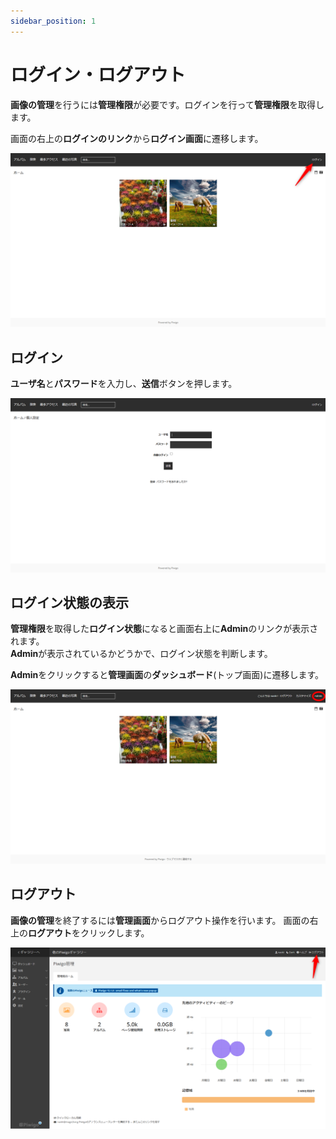 ```yaml
---
sidebar_position: 1
---
```


# ログイン・ログアウト

**画像の管理**を行うには**管理権限**が必要です。ログインを行って**管理権限**を取得します。

画面の右上の**ログインのリンク**から**ログイン画面**に遷移します。

![トップページ](/img/top_page.png)

## ログイン

**ユーザ名**と**パスワード**を入力し、**送信**ボタンを押します。

![ログイン](/img/login.png)

## ログイン状態の表示

**管理権限**を取得した**ログイン状態**になると画面右上に**Admin**のリンクが表示されます。  
**Admin**が表示されているかどうかで、ログイン状態を判断します。

**Admin**をクリックすると**管理画面**の**ダッシュボード**(トップ画面)に遷移します。

![ログアウト](/img/logined.png)

## ログアウト

**画像の管理**を終了するには**管理画面**からログアウト操作を行います。
画面の右上の**ログアウト**をクリックします。

![ログアウト](/img/logout.png)
